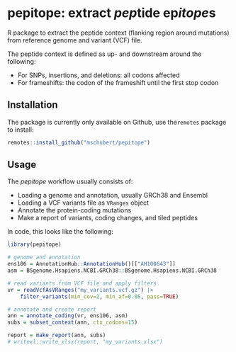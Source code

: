 pepitope: extract *pep*tide ep*itope*s
======================================

R package to extract the peptide context (flanking region around mutations)
from reference genome and variant (VCF) file.

The peptide context is defined as up- and downstream around the following:

* For SNPs, insertions, and deletions: all codons affected
* For frameshifts: the codon of the frameshift until the first stop codon

Installation
------------

The package is currently only available on Github, use the`remotes` package to
install:

```r
remotes::install_github("mschubert/pepitope")
```

Usage
-----

The _pepitope_ workflow usually consists of:

* Loading a genome and annotation, usually GRCh38 and Ensembl
* Loading a VCF variants file as `VRanges` object
* Annotate the protein-coding mutations
* Make a report of variants, coding changes, and tiled peptides

In code, this looks like the following:

```r
library(pepitope)

# genome and annotation
ens106 = AnnotationHub::AnnotationHub()[["AH100643"]]
asm = BSgenome.Hsapiens.NCBI.GRCh38::BSgenome.Hsapiens.NCBI.GRCh38

# read variants from VCF file and apply filters
vr = readVcfAsVRanges("my_variants.vcf.gz") |>
    filter_variants(min_cov=2, min_af=0.05, pass=TRUE)

# annotate and create report
ann = annotate_coding(vr, ens106, asm)
subs = subset_context(ann, ctx_codons=15)

report = make_report(ann, subs)
# writexl::write_xlsx(report, "my_variants.xlsx")
```
